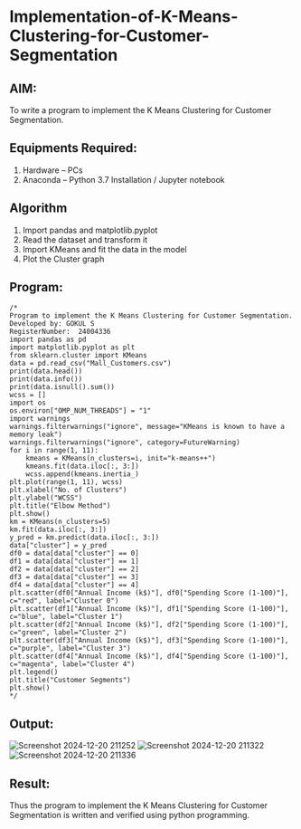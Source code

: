 # Implementation-of-K-Means-Clustering-for-Customer-Segmentation

## AIM:
To write a program to implement the K Means Clustering for Customer Segmentation.

## Equipments Required:
1. Hardware – PCs
2. Anaconda – Python 3.7 Installation / Jupyter notebook

## Algorithm
1. Import pandas and matplotlib.pyplot
2. Read the dataset and transform it
3. Import KMeans and fit the data in the model
4. Plot the Cluster graph

## Program:
```
/*
Program to implement the K Means Clustering for Customer Segmentation.
Developed by: GOKUL S
RegisterNumber:  24004336
import pandas as pd
import matplotlib.pyplot as plt
from sklearn.cluster import KMeans
data = pd.read_csv("Mall_Customers.csv")
print(data.head())
print(data.info())
print(data.isnull().sum())
wcss = []
import os
os.environ["OMP_NUM_THREADS"] = "1"
import warnings
warnings.filterwarnings("ignore", message="KMeans is known to have a memory leak")
warnings.filterwarnings("ignore", category=FutureWarning)
for i in range(1, 11):
    kmeans = KMeans(n_clusters=i, init="k-means++")
    kmeans.fit(data.iloc[:, 3:])
    wcss.append(kmeans.inertia_)
plt.plot(range(1, 11), wcss)
plt.xlabel("No. of Clusters")
plt.ylabel("WCSS")
plt.title("Elbow Method")
plt.show()
km = KMeans(n_clusters=5)
km.fit(data.iloc[:, 3:])
y_pred = km.predict(data.iloc[:, 3:])
data["cluster"] = y_pred
df0 = data[data["cluster"] == 0]
df1 = data[data["cluster"] == 1]
df2 = data[data["cluster"] == 2]
df3 = data[data["cluster"] == 3]
df4 = data[data["cluster"] == 4]
plt.scatter(df0["Annual Income (k$)"], df0["Spending Score (1-100)"], c="red", label="Cluster 0")
plt.scatter(df1["Annual Income (k$)"], df1["Spending Score (1-100)"], c="blue", label="Cluster 1")
plt.scatter(df2["Annual Income (k$)"], df2["Spending Score (1-100)"], c="green", label="Cluster 2")
plt.scatter(df3["Annual Income (k$)"], df3["Spending Score (1-100)"], c="purple", label="Cluster 3")
plt.scatter(df4["Annual Income (k$)"], df4["Spending Score (1-100)"], c="magenta", label="Cluster 4")
plt.legend()
plt.title("Customer Segments")
plt.show()
*/
```

## Output:
![Screenshot 2024-12-20 211252](https://github.com/user-attachments/assets/b001ef99-1d06-4246-b7ae-1ef7355730da)
![Screenshot 2024-12-20 211322](https://github.com/user-attachments/assets/d346a3a3-e19d-4295-b1c7-10b4c791ed1c)
![Screenshot 2024-12-20 211336](https://github.com/user-attachments/assets/c11188fc-8bcd-402b-afe0-02903e2383da)



## Result:
Thus the program to implement the K Means Clustering for Customer Segmentation is written and verified using python programming.
